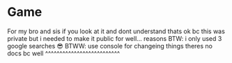 # Game

For my bro and sis if you look at it and dont understand thats ok bc this was private but i needed to make it public for well... reasons
BTW: i only used 3 google searches 😎
BTWW: use console for changeing things theres no docs bc well ^^^^^^^^^^^^^^^^^^^^^^^^^^
